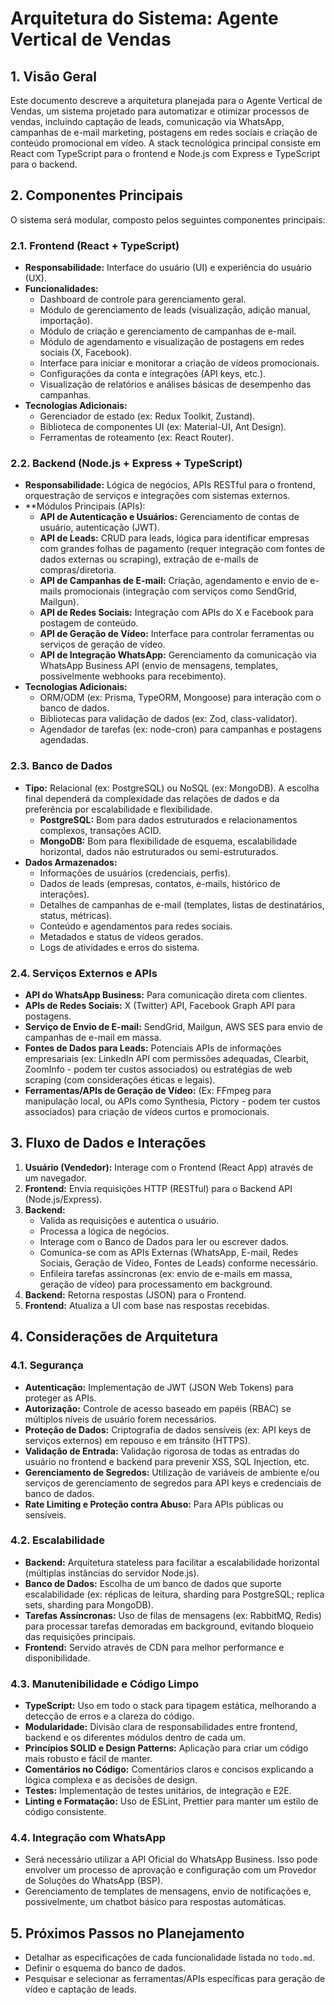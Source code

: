# Arquitetura do Sistema: Agente Vertical de Vendas

## 1. Visão Geral

Este documento descreve a arquitetura planejada para o Agente Vertical de Vendas, um sistema projetado para automatizar e otimizar processos de vendas, incluindo captação de leads, comunicação via WhatsApp, campanhas de e-mail marketing, postagens em redes sociais e criação de conteúdo promocional em vídeo. A stack tecnológica principal consiste em React com TypeScript para o frontend e Node.js com Express e TypeScript para o backend.

## 2. Componentes Principais

O sistema será modular, composto pelos seguintes componentes principais:

### 2.1. Frontend (React + TypeScript)

*   **Responsabilidade:** Interface do usuário (UI) e experiência do usuário (UX).
*   **Funcionalidades:**
    *   Dashboard de controle para gerenciamento geral.
    *   Módulo de gerenciamento de leads (visualização, adição manual, importação).
    *   Módulo de criação e gerenciamento de campanhas de e-mail.
    *   Módulo de agendamento e visualização de postagens em redes sociais (X, Facebook).
    *   Interface para iniciar e monitorar a criação de vídeos promocionais.
    *   Configurações da conta e integrações (API keys, etc.).
    *   Visualização de relatórios e análises básicas de desempenho das campanhas.
*   **Tecnologias Adicionais:**
    *   Gerenciador de estado (ex: Redux Toolkit, Zustand).
    *   Biblioteca de componentes UI (ex: Material-UI, Ant Design).
    *   Ferramentas de roteamento (ex: React Router).

### 2.2. Backend (Node.js + Express + TypeScript)

*   **Responsabilidade:** Lógica de negócios, APIs RESTful para o frontend, orquestração de serviços e integrações com sistemas externos.
*   **Módulos Principais (APIs):
    *   **API de Autenticação e Usuários:** Gerenciamento de contas de usuário, autenticação (JWT).
    *   **API de Leads:** CRUD para leads, lógica para identificar empresas com grandes folhas de pagamento (requer integração com fontes de dados externas ou scraping), extração de e-mails de compras/diretoria.
    *   **API de Campanhas de E-mail:** Criação, agendamento e envio de e-mails promocionais (integração com serviços como SendGrid, Mailgun).
    *   **API de Redes Sociais:** Integração com APIs do X e Facebook para postagem de conteúdo.
    *   **API de Geração de Vídeo:** Interface para controlar ferramentas ou serviços de geração de vídeo.
    *   **API de Integração WhatsApp:** Gerenciamento da comunicação via WhatsApp Business API (envio de mensagens, templates, possivelmente webhooks para recebimento).
*   **Tecnologias Adicionais:**
    *   ORM/ODM (ex: Prisma, TypeORM, Mongoose) para interação com o banco de dados.
    *   Bibliotecas para validação de dados (ex: Zod, class-validator).
    *   Agendador de tarefas (ex: node-cron) para campanhas e postagens agendadas.

### 2.3. Banco de Dados

*   **Tipo:** Relacional (ex: PostgreSQL) ou NoSQL (ex: MongoDB). A escolha final dependerá da complexidade das relações de dados e da preferência por escalabilidade e flexibilidade.
    *   **PostgreSQL:** Bom para dados estruturados e relacionamentos complexos, transações ACID.
    *   **MongoDB:** Bom para flexibilidade de esquema, escalabilidade horizontal, dados não estruturados ou semi-estruturados.
*   **Dados Armazenados:**
    *   Informações de usuários (credenciais, perfis).
    *   Dados de leads (empresas, contatos, e-mails, histórico de interações).
    *   Detalhes de campanhas de e-mail (templates, listas de destinatários, status, métricas).
    *   Conteúdo e agendamentos para redes sociais.
    *   Metadados e status de vídeos gerados.
    *   Logs de atividades e erros do sistema.

### 2.4. Serviços Externos e APIs

*   **API do WhatsApp Business:** Para comunicação direta com clientes.
*   **APIs de Redes Sociais:** X (Twitter) API, Facebook Graph API para postagens.
*   **Serviço de Envio de E-mail:** SendGrid, Mailgun, AWS SES para envio de campanhas de e-mail em massa.
*   **Fontes de Dados para Leads:** Potenciais APIs de informações empresariais (ex: LinkedIn API com permissões adequadas, Clearbit, ZoomInfo - podem ter custos associados) ou estratégias de web scraping (com considerações éticas e legais).
*   **Ferramentas/APIs de Geração de Vídeo:** (Ex: FFmpeg para manipulação local, ou APIs como Synthesia, Pictory - podem ter custos associados) para criação de vídeos curtos e promocionais.

## 3. Fluxo de Dados e Interações

1.  **Usuário (Vendedor):** Interage com o Frontend (React App) através de um navegador.
2.  **Frontend:** Envia requisições HTTP (RESTful) para o Backend API (Node.js/Express).
3.  **Backend:**
    *   Valida as requisições e autentica o usuário.
    *   Processa a lógica de negócios.
    *   Interage com o Banco de Dados para ler ou escrever dados.
    *   Comunica-se com as APIs Externas (WhatsApp, E-mail, Redes Sociais, Geração de Vídeo, Fontes de Leads) conforme necessário.
    *   Enfileira tarefas assíncronas (ex: envio de e-mails em massa, geração de vídeo) para processamento em background.
4.  **Backend:** Retorna respostas (JSON) para o Frontend.
5.  **Frontend:** Atualiza a UI com base nas respostas recebidas.

## 4. Considerações de Arquitetura

### 4.1. Segurança

*   **Autenticação:** Implementação de JWT (JSON Web Tokens) para proteger as APIs.
*   **Autorização:** Controle de acesso baseado em papéis (RBAC) se múltiplos níveis de usuário forem necessários.
*   **Proteção de Dados:** Criptografia de dados sensíveis (ex: API keys de serviços externos) em repouso e em trânsito (HTTPS).
*   **Validação de Entrada:** Validação rigorosa de todas as entradas do usuário no frontend e backend para prevenir XSS, SQL Injection, etc.
*   **Gerenciamento de Segredos:** Utilização de variáveis de ambiente e/ou serviços de gerenciamento de segredos para API keys e credenciais de banco de dados.
*   **Rate Limiting e Proteção contra Abuso:** Para APIs públicas ou sensíveis.

### 4.2. Escalabilidade

*   **Backend:** Arquitetura stateless para facilitar a escalabilidade horizontal (múltiplas instâncias do servidor Node.js).
*   **Banco de Dados:** Escolha de um banco de dados que suporte escalabilidade (ex: réplicas de leitura, sharding para PostgreSQL; replica sets, sharding para MongoDB).
*   **Tarefas Assíncronas:** Uso de filas de mensagens (ex: RabbitMQ, Redis) para processar tarefas demoradas em background, evitando bloqueio das requisições principais.
*   **Frontend:** Servido através de CDN para melhor performance e disponibilidade.

### 4.3. Manutenibilidade e Código Limpo

*   **TypeScript:** Uso em todo o stack para tipagem estática, melhorando a detecção de erros e a clareza do código.
*   **Modularidade:** Divisão clara de responsabilidades entre frontend, backend e os diferentes módulos dentro de cada um.
*   **Princípios SOLID e Design Patterns:** Aplicação para criar um código mais robusto e fácil de manter.
*   **Comentários no Código:** Comentários claros e concisos explicando a lógica complexa e as decisões de design.
*   **Testes:** Implementação de testes unitários, de integração e E2E.
*   **Linting e Formatação:** Uso de ESLint, Prettier para manter um estilo de código consistente.

### 4.4. Integração com WhatsApp

*   Será necessário utilizar a API Oficial do WhatsApp Business. Isso pode envolver um processo de aprovação e configuração com um Provedor de Soluções do WhatsApp (BSP).
*   Gerenciamento de templates de mensagens, envio de notificações e, possivelmente, um chatbot básico para respostas automáticas.

## 5. Próximos Passos no Planejamento

*   Detalhar as especificações de cada funcionalidade listada no `todo.md`.
*   Definir o esquema do banco de dados.
*   Pesquisar e selecionar as ferramentas/APIs específicas para geração de vídeo e captação de leads.


